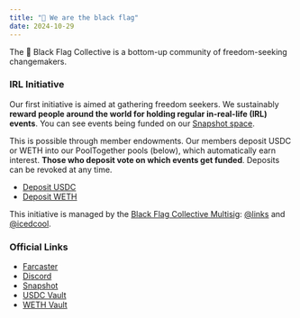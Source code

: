 ```yaml
---
title: "🏴 We are the black flag"
date: 2024-10-29
---
```


The 🏴 Black Flag Collective is a bottom-up community of freedom-seeking changemakers.

### IRL Initiative

Our first initiative is aimed at gathering freedom seekers.  We sustainably **reward people around the world for holding regular in-real-life (IRL) events**.  You can see events being funded on our [Snapshot space](https://snapshot.box/#/s:black-flag.eth). 

This is possible through member endowments.  Our members deposit USDC or WETH into our PoolTogether pools (below), which automatically earn interest.  **Those who deposit vote on which events get funded**.  Deposits can be revoked at any time.
* [Deposit USDC](https://app.cabana.fi/vault/8453/0x119d2bc7bb9b94f5518ce30169457ff358b47535)
* [Deposit WETH](https://app.cabana.fi/vault/8453/0x23Cd31beEc8980E7F8AEb7E76D45Fe3da4de1592)

This initiative is managed by the [Black Flag Collective Multisig](https://basescan.org/address/0xc9Dd18f35E406Bf94cf937c6aAE618D7e84A6A6d): [@links](https://warpcast.com/links) and [@icedcool](https://warpcast.com/icedcool).

### Official Links

* [Farcaster](https://warpcast.com/~/channel/blackflag)
* [Discord](https://discord.gg/blackflagdao)
* [Snapshot](https://snapshot.box/#/s:black-flag.eth)
* [USDC Vault](https://app.cabana.fi/vault/8453/0x119d2bc7bb9b94f5518ce30169457ff358b4753)
* [WETH Vault](https://app.cabana.fi/vault/8453/0x23Cd31beEc8980E7F8AEb7E76D45Fe3da4de1592)
